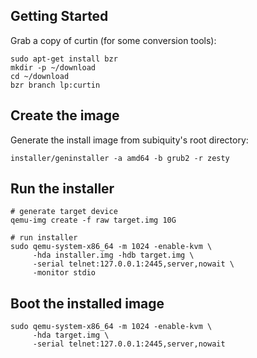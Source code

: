 Getting Started
---------------

Grab a copy of curtin (for some conversion tools):

    sudo apt-get install bzr
    mkdir -p ~/download
    cd ~/download
    bzr branch lp:curtin

Create the image
----------------

Generate the install image from subiquity's root directory:

    installer/geninstaller -a amd64 -b grub2 -r zesty

Run the installer
-----------------

    # generate target device
    qemu-img create -f raw target.img 10G

    # run installer
    sudo qemu-system-x86_64 -m 1024 -enable-kvm \
         -hda installer.img -hdb target.img \
         -serial telnet:127.0.0.1:2445,server,nowait \
         -monitor stdio

Boot the installed image
------------------------

    sudo qemu-system-x86_64 -m 1024 -enable-kvm \
         -hda target.img \
         -serial telnet:127.0.0.1:2445,server,nowait

